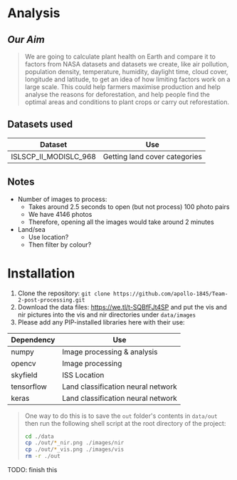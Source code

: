 # Analysis
## *Our Aim*

> We are going to calculate plant health on Earth and compare it to factors from NASA datasets and datasets we create, like air pollution, population density, temperature, humidity, daylight time, cloud cover, longitude and latitude, to get an idea of how limiting factors work on a large scale. This could help farmers maximise production and help analyse the reasons for deforestation, and help people find the optimal areas and conditions to plant crops or carry out reforestation.

## Datasets used

| Dataset               | Use                           |
|-----------------------|-------------------------------|
| ISLSCP_II_MODISLC_968 | Getting land cover categories |

## Notes

* Number of images to process:
  * Takes around 2.5 seconds to open (but not process) 100 photo pairs
  * We have 4146 photos
  * Therefore, opening all the images would take around 2 minutes
* Land/sea
  * Use location?
  * Then filter by colour?
# Installation
1. Clone the repository: `git clone https://github.com/apollo-1845/Team-2-post-processing.git`
2. Download the data files: https://we.tl/t-SQBfFJt4SP and put the vis and nir pictures into the vis and nir directories under `data/images`
3. Please add any PIP-installed libraries here with their use:

| Dependency | Use                                |
|------------|------------------------------------|
| numpy      | Image processing & analysis        |
| opencv     | Image processing                   |
| skyfield   | ISS Location                       |
| tensorflow | Land classification neural network |
| keras      | Land classification neural network|

> One way to do this is to save the `out` folder's contents in `data/out` then run the following shell script at the root directory of the project:
> ```bash
  > cd ./data
  > cp ./out/*_nir.png ./images/nir
  > cp ./out/*_vis.png ./images/vis
  > rm -r ./out
  > ```

TODO: finish this
